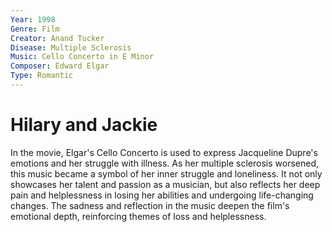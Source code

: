 ```yaml
---
Year: 1998
Genre: Film
Creator: Anand Tucker
Disease: Multiple Sclerosis
Music: Cello Concerto in E Minor
Composer: Edward Elgar
Type: Romantic
---
```


# Hilary and Jackie

In the movie, Elgar's Cello Concerto is used to express Jacqueline Dupre's emotions and her struggle with illness. As her multiple sclerosis worsened, this music became a symbol of her inner struggle and loneliness. It not only showcases her talent and passion as a musician, but also reflects her deep pain and helplessness in losing her abilities and undergoing life-changing changes. The sadness and reflection in the music deepen the film's emotional depth, reinforcing themes of loss and helplessness.
